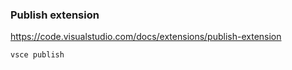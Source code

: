 

### Publish extension

https://code.visualstudio.com/docs/extensions/publish-extension

```
vsce publish
```

